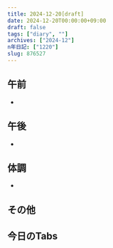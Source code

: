 ```yaml
---
title: 2024-12-20[draft]
date: 2024-12-20T00:00:00+09:00
draft: false
tags: ["diary", ""]
archives: ["2024-12"]
n年日記: ["1220"]
slug: 876527
---
```

## 午前
- 
## 午後
- 
## 体調
- 
## その他
## 今日のTabs